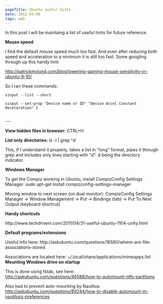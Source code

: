 ```yaml
---
pageTitle: Ubuntu useful hints
date: 2012-03-09  
tags: web
---
```

<p>In this post I will be maintaing a list of useful hints for future reference.</p>
<p><strong>Mouse speed</strong></p>
<p>I find the default mouse speed much too fast. And even after reducing both speed and acceleration to a minimum it is still too fast. Some googling through up this handy hint:</p>
<p><a href="http://patrickmylund.com/blog/lowering-gaming-mouse-sensitivity-in-ubuntu-9-10/">http://patrickmylund.com/blog/lowering-gaming-mouse-sensitivity-in-ubuntu-9-10/</a></p>
<p>So I ran these commands:<code></code></p>
<p><code>xinput --list --short<br />
xinput --set-prop "Device name or ID" "Device Accel Constant Deceleration" 2<br />
</code></p>
---

<p><strong>View hidden files in browser:</strong> CTRL+H</p>
<p><strong>List only directories:</strong> ls -l | grep ^d</p>
<p>This, if I understand it properly, takes a list in "long" format, pipes it through grep and includes only lines starting with "d". d being the directory indicator.</p>
<p><strong>Windows Manager</strong></p>
<p>To get the Compiz working in Ubuntu, install CompizConfig Settings Manager: sudo apt-get install compizconfig-settings-manager</p>
<p>Moving window to next screen (on dual monitor): CompizConfig Settings Manager -&gt; Window Management -&gt; Put -&gt; Bindings (tab) -&gt; Put To Next Output (keyboard shortcut)</p>
<p><strong>Handy shortcuts</strong></p>
<p>http://www.techdrivein.com/2011/04/31-useful-ubuntu-1104-unity.html</p>
<p><strong>Default programs/extensions</strong></p>
<p>Useful info here: http://askubuntu.com/questions/16580/where-are-file-associations-stored</p>
<p>Associations are located here: ~/.local/share/applications/mimeapps.list<br /><strong>Mounting Windows drive on startup</strong></p>
<p>This is done using fstab, see here: <a href="http://askubuntu.com/questions/46588/how-to-automount-ntfs-partitions">http://askubuntu.com/questions/46588/how-to-automount-ntfs-partitions</a></p>
<p>Also had to prevent auto-mounting by Nautilus: <a href="http://askubuntu.com/questions/89244/how-to-disable-automount-in-nautiluss-preferences">http://askubuntu.com/questions/89244/how-to-disable-automount-in-nautiluss-preferences</a></p>